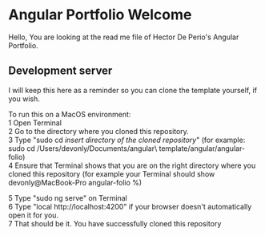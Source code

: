 # Angular Portfolio Welcome

Hello,
You are looking at the read me file of Hector De Perio's Angular Portfolio. <br />

## Development server <br />

I will keep this here as a reminder so you can clone the template yourself, if you wish. <br />

To run this on a MacOS environment: <br />
1 Open Terminal <br />
2 Go to the directory where you cloned this repository. <br />
3 Type "sudo cd *insert directory of the cloned repository*" (for example: sudo cd /Users/devonly/Documents/angular\ template/angular/angular-folio) <br />
4 Ensure that Terminal shows that you are on the right directory where you cloned this repository (for example your Terminal should show devonly@MacBook-Pro angular-folio %) <br />

5 Type "sudo ng serve" on Terminal <br />
6 Type "local http://localhost:4200" if your browser doesn't automatically open it for you. <br />
7 That should be it. You have successfully cloned this repository <br />
